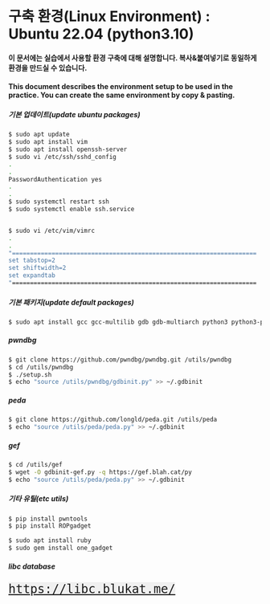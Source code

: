 # 구축 환경(Linux Environment) : Ubuntu 22.04 (python3.10)


#### 이 문서에는 실습에서 사용할 환경 구축에 대해 설명합니다. 복사&붙여넣기로 동일하게 환경을 만드실 수 있습니다.
#### This document describes the environment setup to be used in the practice. You can create the same environment by copy & pasting.


##### 기본 업데이트(update ubuntu packages)
```bash
$ sudo apt update
$ sudo apt install vim
$ sudo apt install openssh-server
$ sudo vi /etc/ssh/sshd_config
.
.
PasswordAuthentication yes
.
.
$ sudo systemctl restart ssh
$ sudo systemctl enable ssh.service


$ sudo vi /etc/vim/vimrc
.
.
"====================================================================
set tabstop=2
set shiftwidth=2
set expandtab
"====================================================================
```


##### 기본 패키지(update default packages)
```bash
$ sudo apt install gcc gcc-multilib gdb gdb-multiarch python3 python3-pip python3-dev git libffi-dev build-essential
```


##### pwndbg
```bash
$ git clone https://github.com/pwndbg/pwndbg.git /utils/pwndbg
$ cd /utils/pwndbg
$ ./setup.sh
$ echo "source /utils/pwndbg/gdbinit.py" >> ~/.gdbinit
```


##### peda
```bash
$ git clone https://github.com/longld/peda.git /utils/peda
$ echo "source /utils/peda/peda.py" >> ~/.gdbinit
```


##### gef
```bash
$ cd /utils/gef
$ wget -O gdbinit-gef.py -q https://gef.blah.cat/py
$ echo "source /utils/peda/peda.py" >> ~/.gdbinit
```

##### 기타 유틸(etc utils)
```bash
$ pip install pwntools
$ pip install ROPgadget

$ sudo apt install ruby
$ sudo gem install one_gadget
```

##### libc database
<kbd style="background-color: #f0f0f0; font-size: 24px;">
  <a href="https://libc.blukat.me/" target="_blank">
    <span style="font-size: 24px;">https://libc.blukat.me/</span>
  </a>
</kbd>
